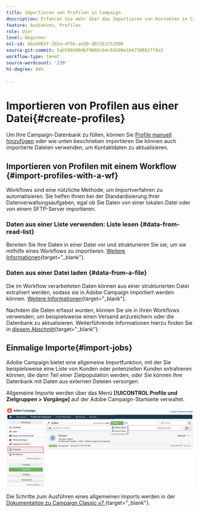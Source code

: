 ```yaml
---
title: Importieren von Profilen in Campaign
description: Erfahren Sie mehr über das Importieren von Kontakten in Campaign.
feature: Audiences, Profiles
role: User
level: Beginner
exl-id: b6a5083f-2b5a-4f5b-ad30-d91363752896
source-git-commit: 5ab598d904bf900bcb4c01680e1b4730881ff8a5
workflow-type: tm+mt
source-wordcount: '239'
ht-degree: 94%

---
```


# Importieren von Profilen aus einer Datei{#create-profiles}

Um Ihre Campaign-Datenbank zu füllen, können Sie [Profile manuell hinzufügen](create-profiles.md) oder wie unten beschrieben importieren Sie können auch importierte Dateien verwenden, um Kontaktdaten zu aktualisieren.

## Importieren von Profilen mit einem Workflow {#import-profiles-with-a-wf}

Workflows sind eine nützliche Methode, um Importverfahren zu automatisieren. Sie helfen Ihnen bei der Standardisierung Ihrer Datenverwaltungsaufgaben, egal ob Sie Daten von einer lokalen Datei oder von einem SFTP-Server importieren.

### Daten aus einer Liste verwenden: Liste lesen {#data-from-read-list}

Bereiten Sie Ihre Daten in einer Datei vor und strukturieren Sie sie, um sie mithilfe eines Workflows zu importieren. [Weitere Informationen](https://experienceleague.adobe.com/docs/campaign/automation/workflows/wf-activities/targeting-activities/read-list.html?lang=de){target="_blank"}.

### Daten aus einer Datei laden {#data-from-a-file}

Die im Workflow verarbeiteten Daten können aus einer strukturierten Datei extrahiert werden, sodass sie in Adobe Campaign importiert werden können. [Weitere Informationen](https://experienceleague.adobe.com/docs/campaign/automation/workflows/wf-activities/action-activities/data-loading--file-.html?lang=de){target="_blank"}.

Nachdem die Daten erfasst wurden, können Sie sie in Ihren Workflows verwenden, um beispielsweise einen Versand anzureichern oder die Datenbank zu aktualisieren. Weiterführende Informationen hierzu finden Sie in [diesem Abschnitt](https://experienceleague.adobe.com/docs/campaign/automation/workflows/introduction/use-workflow-data.html?lang=de){target="_blank"}.

## Einmalige Importe{#import-jobs}

Adobe Campaign bietet eine allgemeine Importfunktion, mit der Sie beispielsweise eine Liste von Kunden oder potenziellen Kunden extrahieren können, die dann Teil einer Zielpopulation werden, oder Sie können Ihre Datenbank mit Daten aus externen Dateien versorgen.

Allgemeine Importe werden über das Menü **[!UICONTROL Profile und Zielgruppen > Vorgänge]** auf der Adobe Campaign-Startseite verwaltet.

![](assets/new-import-job.png)

Die Schritte zum Ausführen eines allgemeinen Imports werden in der [Dokumentation zu Campaign Classic v7 ](https://experienceleague.adobe.com/docs/campaign-classic/using/getting-started/importing-and-exporting-data/generic-imports-exports/about-generic-imports-exports.html?lang=de#getting-started){target="_blank"}.
